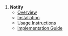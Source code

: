 1. **Notify**
   - [Overview](index)
   - [Installation](installation)
   - [Usage Instructions](usage)
   - [Implementation Guide](implementation)
